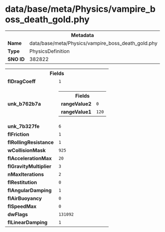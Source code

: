 <h1>data/base/meta/Physics/vampire_boss_death_gold.phy</h1><table><tr><th colspan="100%">Metadata</th></tr><tr><td><b>Name</b></td><td>data/base/meta/Physics/vampire_boss_death_gold.phy</td></tr><tr><td><b>Type</b></td><td>PhysicsDefinition</td></tr><tr><td><b>SNO ID</b></td><td>382822</td></tr></table>

<table><tr><th colspan="100%">Fields</th></tr><tr><td><b>flDragCoeff</b></td><td><code>1</code></td></tr><tr><td><b>unk_b762b7a</b></td><td><table><tr><th colspan="100%">Fields</th></tr><tr><td><b>rangeValue2</b></td><td><code>0</code></td></tr><tr><td><b>rangeValue1</b></td><td><code>120</code></td></tr></table>

</td></tr><tr><td><b>unk_7b327fe</b></td><td><code>6</code></td></tr><tr><td><b>flFriction</b></td><td><code>1</code></td></tr><tr><td><b>flRollingResistance</b></td><td><code>1</code></td></tr><tr><td><b>wCollisionMask</b></td><td><code>925</code></td></tr><tr><td><b>flAccelerationMax</b></td><td><code>20</code></td></tr><tr><td><b>flGravityMultiplier</b></td><td><code>3</code></td></tr><tr><td><b>nMaxIterations</b></td><td><code>2</code></td></tr><tr><td><b>flRestitution</b></td><td><code>0</code></td></tr><tr><td><b>flAngularDamping</b></td><td><code>1</code></td></tr><tr><td><b>flAirBuoyancy</b></td><td><code>0</code></td></tr><tr><td><b>flSpeedMax</b></td><td><code>0</code></td></tr><tr><td><b>dwFlags</b></td><td><code>131092</code></td></tr><tr><td><b>flLinearDamping</b></td><td><code>1</code></td></tr></table>

